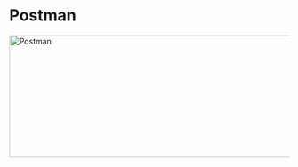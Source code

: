 # Postman
<div>
<img src="https://learndirectus.com/content/images/size/w2000/2022/03/postman.png" title="Postman"  alt="Postman" width="800" height="220"/>&nbsp;
</div>

